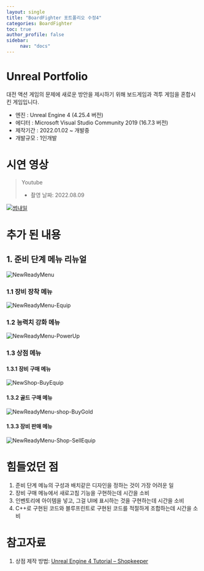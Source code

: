 ```yaml
---
layout: single
title: "BoardFighter 포트폴리오 수정4"
categories: BoardFighter
toc: true
author_profile: false
sidebar:
     nav: "docs"
---
```


# Unreal Portfolio

대전 액션 게임의 문제에 새로운 방안을 제시하기 위해 보드게임과 격투 게임을 혼합시킨 게임입니다.

 - 엔진 : Unreal Engine 4 (4.25.4 버전)
 - 에디터 : Microsoft Visual Studio Community 2019 (16.7.3 버전)
 - 제작기간 : 2022.01.02 ~ 개발중
 - 개발규모 : 1인개발



# 시연 영상

> Youtube
>
> * 촬영 날짜: 2022.08.09

[![썸내일](http://img.youtube.com/vi/fmZczYm1QWs/0.jpg)](https://youtu.be/fmZczYm1QWs)



# 추가 된 내용



## 1. 준비 단계 메뉴 리뉴얼

![NewReadyMenu](..\../images\2022-08-10-Myfirstproject-progress4\NewReadyMenu.png)



### 1.1 장비 장착 메뉴

![NewReadyMenu-Equip](..\../images\2022-08-10-Myfirstproject-progress4\NewReadyMenu-Equip.png)



### 1.2 능력치 강화 메뉴

![NewReadyMenu-PowerUp](..\../images\2022-08-10-Myfirstproject-progress4\NewReadyMenu-PowerUp.png)



### 1.3 상점 메뉴

#### 1.3.1 장비 구매 메뉴

![NewShop-BuyEquip](..\../images\2022-08-10-Myfirstproject-progress4\NewShop-BuyEquip.png)



#### 1.3.2 골드 구매 메뉴

![NewReadyMenu-shop-BuyGold](..\../images\2022-08-10-Myfirstproject-progress4\NewReadyMenu-shop-BuyGold.png)



#### 1.3.3 장비 판매 메뉴

![NewReadyMenu-Shop-SellEquip](..\../images\2022-08-10-Myfirstproject-progress4\NewReadyMenu-Shop-SellEquip.png)





# 힘들었던 점

1. 준비 단계 메뉴의 구성과 배치같은 디자인을 정하는 것이 가장 어려운 일
2. 장비 구매 메뉴에서 새로고침 기능을 구현하는데 시간을 소비
3. 인벤토리에 아이템을 넣고, 그걸 UI에 표시하는 것을 구현하는데 시간을 소비
4. C++로 구현된 코드와 블루프린트로 구현된 코드를 적절하게 조합하는데 시간을 소비



# 참고자료

1. 상점 제작 방법: [Unreal Engine 4 Tutorial – Shopkeeper](https://youtube.com/playlist?list=PL4G2bSPE_8unUV_Imvs8DmH8SRfascs-A)

